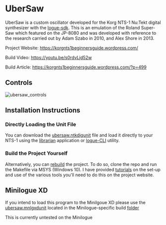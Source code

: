 # UberSaw
UberSaw is a custom oscillator developed for the Korg NTS-1 Nu:Tekt digital synthesizer with the [logue-sdk](https://github.com/korginc/logue-sdk). This is an emulation of the Roland Super-Saw which featured on the JP-8080 and was developed with reference to the research carried out by Adam Szabo in 2010, and Alex Shore in 2013.

Project Website:
https://korgnts1beginnersguide.wordpress.com/

Build Video:
https://youtu.be/s0rdvLjd52w

Build Article:
https://korgnts1beginnersguide.wordpress.com/?p=499

## Controls

![ubersaw_controls](https://user-images.githubusercontent.com/40239414/125534308-43eb3182-7a24-4f6b-8193-b27a17d7c3cb.png)

## Installation Instructions 

### Directly Loading the Unit File
You can download the [ubersaw.ntkdigunit](https://github.com/GrahamJamesKeane/UberSaw/blob/main/ubersaw.ntkdigunit) file and load it directly to your NTS-1 using the [librarian](https://korgnts1beginnersguide.wordpress.com/2021/07/06/compiling-and-loading-our-first-custom-project-the-waves-demo/2/) application or [logue-CLI](https://korgnts1beginnersguide.wordpress.com/2021/07/06/compiling-and-loading-our-first-custom-project-the-waves-demo/3/) utility.

### Build the Project Yourself
Alternatively, you can [rebuild](https://korgnts1beginnersguide.wordpress.com/2021/07/06/compiling-and-loading-our-first-custom-project-the-waves-demo/) the project. To do so, clone the repo and run the Makefile via MSYS (Windows 10). I have provided [tutorials](https://korgnts1beginnersguide.wordpress.com/setting-up-the-development-environment/) on the set-up and use of the various tools you'll need to do this on the project website.

## Minilogue XD 
If you intend to load this program to the Minilgoue XD please use the [ubersaw.mnlgxdunit](https://github.com/GrahamJamesKeane/UberSaw/blob/main/ubersaw_MXD/ubersaw.mnlgxdunit) located in the Minilogue-specific build [folder](https://github.com/GrahamJamesKeane/UberSaw/tree/main/ubersaw_MXD)

This is currently untested on the Minilogue
